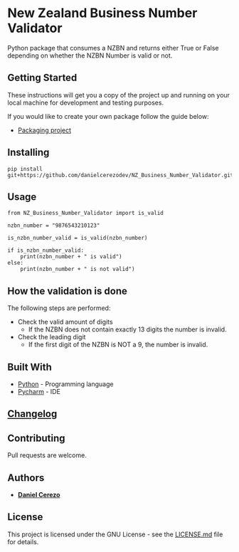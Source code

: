 # New Zealand Business Number Validator
Python package that consumes a NZBN and returns either True or False depending on whether the NZBN Number is valid or not.

## Getting Started

These instructions will get you a copy of the project up and 
running on your local machine for development and testing purposes.

If you would like to create your own package follow the guide below:
* [Packaging project](https://packaging.python.org/tutorials/packaging-projects/)

## Installing

```
pip install git+https://github.com/danielcerezodev/NZ_Business_Number_Validator.git
```

## Usage

```
from NZ_Business_Number_Validator import is_valid

nzbn_number = "9876543210123"

is_nzbn_number_valid = is_valid(nzbn_number)

if is_nzbn_number_valid:
    print(nzbn_number + " is valid")
else:
    print(nzbn_number + " is not valid")
```

## How the validation is done

The following steps are performed:

* Check the valid amount of digits
    * If the NZBN does not contain exactly 13 digits the number is invalid.
* Check the leading digit
    * If the first digit of the NZBN is NOT a 9, the number is invalid.

## Built With

* [Python](https://www.python.org/) - Programming language
* [Pycharm](https://www.jetbrains.com/pycharm/) - IDE

## [Changelog](https://github.com/danielcerezodev/NZ_Business_Number_Validator/blob/master/CHANGELOG.md)

## Contributing

Pull requests are welcome.

## Authors

* [**Daniel Cerezo**](https://github.com/danielcerezodev)

## License

This project is licensed under the GNU License - see the [LICENSE.md](https://github.com/danielcerezodev/NZ_Business_Number_Validator/blob/master/LICENSE.md) file for details.
